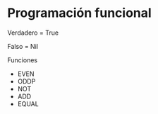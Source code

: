 # Programación funcional



Verdadero = True

Falso = Nil



Funciones 

- EVEN
- ODDP
- NOT
- ADD
- EQUAL